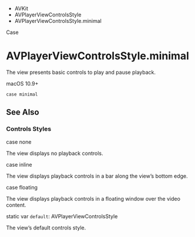 

- AVKit
- AVPlayerViewControlsStyle
-  AVPlayerViewControlsStyle.minimal 

Case

# AVPlayerViewControlsStyle.minimal

The view presents basic controls to play and pause playback.

macOS 10.9+

``` source
case minimal
```

## See Also

### Controls Styles

case none

The view displays no playback controls.

case inline

The view displays playback controls in a bar along the view’s bottom edge.

case floating

The view displays playback controls in a floating window over the video content.

static var `default`: AVPlayerViewControlsStyle

The view’s default controls style.


